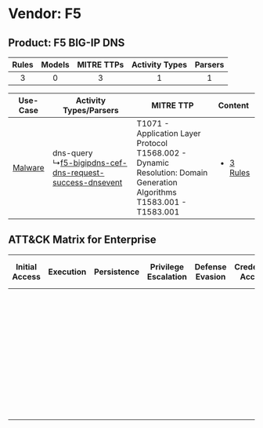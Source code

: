 Vendor: F5
==========
Product: F5 BIG-IP DNS
----------------------
| Rules | Models | MITRE TTPs | Activity Types | Parsers |
|:-----:|:------:|:----------:|:--------------:|:-------:|
|   3   |   0    |     3      |       1        |    1    |

|    Use-Case    | Activity Types/Parsers    | MITRE TTP    | Content    |
|:----:| ---- | ---- | ---- |
| [Malware](../../../UseCases/uc_malware.md) |  dns-query<br> ↳[f5-bigipdns-cef-dns-request-success-dnsevent](Ps/pC_f5bigipdnscefdnsrequestsuccessdnsevent.md)<br> | T1071 - Application Layer Protocol<br>T1568.002 - Dynamic Resolution: Domain Generation Algorithms<br>T1583.001 - T1583.001<br> | [<ul><li>3 Rules</li></ul>](RM/r_m_f5_f5_big-ip_dns_Malware.md) |

ATT&CK Matrix for Enterprise
----------------------------
| Initial Access | Execution | Persistence | Privilege Escalation | Defense Evasion | Credential Access | Discovery | Lateral Movement | Collection | Command and Control                                                                                                                                                                                                                                             | Exfiltration | Impact |
| -------------- | --------- | ----------- | -------------------- | --------------- | ----------------- | --------- | ---------------- | ---------- | --------------------------------------------------------------------------------------------------------------------------------------------------------------------------------------------------------------------------------------------------------------- | ------------ | ------ |
|                |           |             |                      |                 |                   |           |                  |            | [Dynamic Resolution](https://attack.mitre.org/techniques/T1568)<br><br>[Dynamic Resolution: Domain Generation Algorithms](https://attack.mitre.org/techniques/T1568/002)<br><br>[Application Layer Protocol](https://attack.mitre.org/techniques/T1071)<br><br> |              |        |